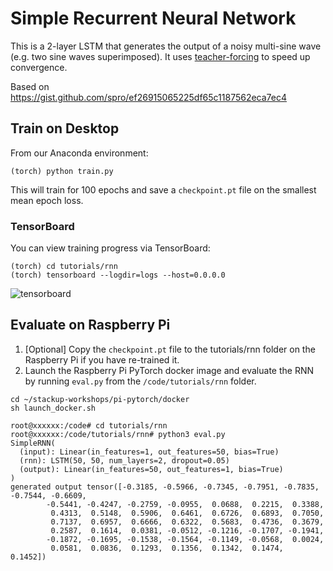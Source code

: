 # Simple Recurrent Neural Network

This is a 2-layer LSTM that generates the output of a noisy multi-sine wave (e.g. two sine waves superimposed).
It uses [teacher-forcing](https://machinelearningmastery.com/teacher-forcing-for-recurrent-neural-networks/) to speed up convergence. 

Based on https://gist.github.com/spro/ef26915065225df65c1187562eca7ec4

## Train on Desktop

From our Anaconda environment:

```
(torch) python train.py
```

This will train for 100 epochs and save a `checkpoint.pt` file on the smallest mean epoch loss.

### TensorBoard
You can view training progress via TensorBoard:

```
(torch) cd tutorials/rnn
(torch) tensorboard --logdir=logs --host=0.0.0.0
```

![tensorboard](tensorboard.png)

## Evaluate on Raspberry Pi

1. [Optional] Copy the `checkpoint.pt` file to the tutorials/rnn folder on the Raspberry Pi if you have re-trained it.
2. Launch the Raspberry Pi PyTorch docker image and evaluate the RNN by running `eval.py` from the `/code/tutorials/rnn` folder.

```
cd ~/stackup-workshops/pi-pytorch/docker
sh launch_docker.sh

root@xxxxxx:/code# cd tutorials/rnn
root@xxxxxx:/code/tutorials/rnn# python3 eval.py
SimpleRNN(
  (input): Linear(in_features=1, out_features=50, bias=True)
  (rnn): LSTM(50, 50, num_layers=2, dropout=0.05)
  (output): Linear(in_features=50, out_features=1, bias=True)
)
generated output tensor([-0.3185, -0.5966, -0.7345, -0.7951, -0.7835, -0.7544, -0.6609,
        -0.5441, -0.4247, -0.2759, -0.0955,  0.0688,  0.2215,  0.3388,
         0.4313,  0.5148,  0.5906,  0.6461,  0.6726,  0.6893,  0.7050,
         0.7137,  0.6957,  0.6666,  0.6322,  0.5683,  0.4736,  0.3679,
         0.2587,  0.1614,  0.0381, -0.0512, -0.1216, -0.1707, -0.1941,
        -0.1872, -0.1695, -0.1538, -0.1564, -0.1149, -0.0568,  0.0024,
         0.0581,  0.0836,  0.1293,  0.1356,  0.1342,  0.1474,  0.1452])

```
